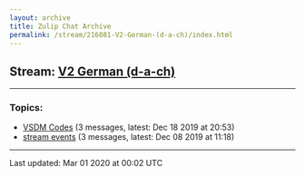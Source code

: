 ```yaml
---
layout: archive
title: Zulip Chat Archive
permalink: /stream/216081-V2-German-(d-a-ch)/index.html
---
```


## Stream: [V2 German (d-a-ch)](https://hl7webmaster.github.io/zulip-hl7-org/stream/216081-V2-German-(d-a-ch)/index.html)
---

### Topics:

* [VSDM Codes](topic/VSDM.20Codes.html) (3 messages, latest: Dec 18 2019 at 20:53)
* [stream events](topic/stream.20events.html) (3 messages, latest: Dec 08 2019 at 11:18)

<hr><p>Last updated: Mar 01 2020 at 00:02 UTC</p>